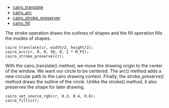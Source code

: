 + [cairo_translate][1]
+ [cairo_arc][2]
+ [cairo_stroke_preserver][3]
+ [cairo_fill][4]

[1]: http://cairographics.org/manual/cairo-Transformations.html#cairo-translate
[2]: http://cairographics.org/manual/cairo-Paths.html#cairo-arc
[3]: http://cairographics.org/manual/cairo-cairo-t.html#cairo-stroke-preserve
[4]: http://cairographics.org/manual/cairo-cairo-t.html#cairo-fill

The stroke operation draws the outlines of shapes and the fill operation fills
the insides of shapes.

	cairo_translate(cr, width/2, height/2);
	cairo_arc(cr, 0, 0, 50, 0, 2 * M_PI);
	cairo_stroke_preserve(cr);

With the cairo_translate() method, we move the drawing origin to the center of
the window. We want our circle to be centered. The arc() method adds a new 
circular path to the cairo drawing context. Finally, the stroke_preserve()
method draws the outline of the circle. Unlike the stroke() method, it also 
preserves the shape for later drawing.

	cairo_set_source_rgb(cr, 0.3, 0.4, 0.6); 
	cairo_fill(cr);

